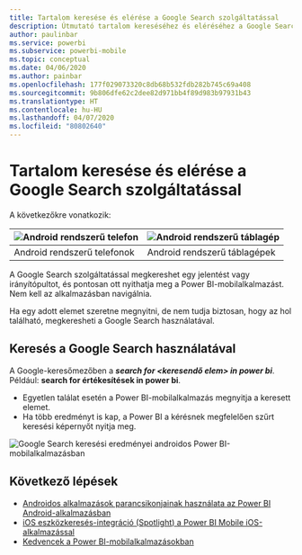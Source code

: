 ```yaml
---
title: Tartalom keresése és elérése a Google Search szolgáltatással
description: Útmutató tartalom kereséséhez és eléréséhez a Google Search szolgáltatással.
author: paulinbar
ms.service: powerbi
ms.subservice: powerbi-mobile
ms.topic: conceptual
ms.date: 04/06/2020
ms.author: painbar
ms.openlocfilehash: 177f029073320c8db68b532fdb282b745c69a408
ms.sourcegitcommit: 9b806dfe62c2dee82d971bb4f89d983b97931b43
ms.translationtype: HT
ms.contentlocale: hu-HU
ms.lasthandoff: 04/07/2020
ms.locfileid: "80802640"
---
```

# <a name="find-and-access-your-content-with-google-search"></a>Tartalom keresése és elérése a Google Search szolgáltatással

A következőkre vonatkozik:

| ![Android rendszerű telefon](./media/mobile-app-find-access-google-search/android-logo-40-px.png) | ![Android rendszerű táblagép](./media/mobile-app-find-access-google-search/android-logo-40-px.png) |
|:--- |:--- |
| Android rendszerű telefonok |Android rendszerű táblagépek |

A Google Search szolgáltatással megkereshet egy jelentést vagy irányítópultot, és pontosan ott nyithatja meg a Power BI-mobilalkalmazást. Nem kell az alkalmazásban navigálnia.

Ha egy adott elemet szeretne megnyitni, de nem tudja biztosan, hogy az hol található, megkeresheti a Google Search használatával.

## <a name="search-using-google-search"></a>Keresés a Google Search használatával

A Google-keresőmezőben a ***search for &lt;keresendő elem&gt; in power bi***. Például: **search for értékesítések in power bi**.

* Egyetlen találat esetén a Power BI-mobilalkalmazás megnyitja a keresett elemet.
* Ha több eredményt is kap, a Power BI a kérésnek megfelelően szűrt keresési képernyőt nyitja meg.

![Google Search keresési eredményei androidos Power BI-mobilalkalmazásban](media/mobile-app-find-access-google-search/mobile-google-search.png)

## <a name="next-steps"></a>Következő lépések
* [Androidos alkalmazások parancsikonjainak használata az Power BI Android-alkalmazásban](mobile-app-quick-access-shortcuts.md)
* [iOS eszközkeresés-integráció (Spotlight) a Power BI Mobile iOS-alkalmazással](mobile-apps-ios-search-integration.md)
* [Kedvencek a Power BI-mobilalkalmazásokban](mobile-apps-favorites.md)
